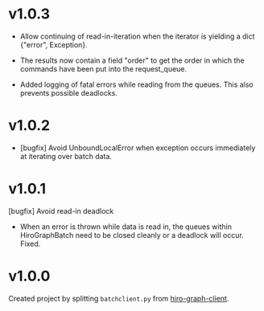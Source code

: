 # v1.0.3

* Allow continuing of read-in-iteration when the iterator is yielding a dict {"error", Exception}.

* The results now contain a field "order" to get the order in which the commands have been put into the request_queue.

* Added logging of fatal errors while reading from the queues. This also prevents possible deadlocks.

# v1.0.2

* [bugfix] Avoid UnboundLocalError when exception occurs immediately at iterating over batch data.

# v1.0.1

[bugfix] Avoid read-in deadlock

* When an error is thrown while data is read in, the queues
  within HiroGraphBatch need to be closed cleanly or a
  deadlock will occur. Fixed.

# v1.0.0

Created project by splitting `batchclient.py` from [hiro-graph-client](https://github.com/arago/hiro-client-python).